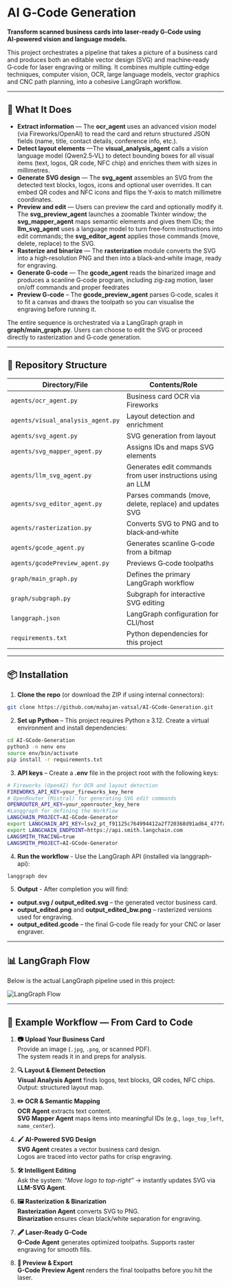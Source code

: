 # AI G‑Code Generation

**Transform scanned business cards into laser‑ready G‑Code using AI‑powered vision and language models.**

This project orchestrates a pipeline that takes a picture of a business card and produces both an editable vector design (SVG) and machine‑ready G‑code for laser engraving or milling. It combines multiple cutting‑edge techniques, computer vision, OCR, large language models, vector graphics and CNC path planning, into a cohesive LangGraph workflow.

---

## 🚀 What It Does
- **Extract information** — The **ocr_agent** uses an advanced vision model (via Fireworks/OpenAI) to read the card and return structured JSON fields (name, title, contact details, conference info, etc.).
- **Detect layout elements** —The **visual_analysis_agent** calls a vision language model (Qwen2.5‑VL) to detect bounding boxes for all visual items (text, logos, QR code, NFC chip) and enriches them with sizes in millimetres.
- **Generate SVG design** — The **svg_agent** assembles an SVG from the detected text blocks, logos, icons and optional user overrides. It can embed QR codes and NFC icons and flips the Y‑axis to match millimetre coordinates.
- **Preview and edit** — Users can preview the card and optionally modify it. The **svg_preview_agent** launches a zoomable Tkinter window; the **svg_mapper_agent** maps semantic elements and gives them IDs; the **llm_svg_agent** uses a language model to turn free‑form instructions into edit commands; the **svg_editor_agent** applies those commands (move, delete, replace) to the SVG.
- **Rasterize and binarize** — The **rasterization** module converts the SVG into a high‑resolution PNG and then into a black‑and‑white image, ready for engraving.
- **Generate G‑code** — The **gcode_agent** reads the binarized image and produces a scanline G‑code program, including zig‑zag motion, laser on/off commands and proper feedrates
- **Preview G‑code** – The **gcode_preview_agent** parses G‑code, scales it to fit a canvas and draws the toolpath so you can visualise the engraving before running it.

The entire sequence is orchestrated via a LangGraph graph in **graph/main_graph.py**. Users can choose to edit the SVG or proceed directly to rasterization and G‑code generation.

---

## 📂 Repository Structure
| Directory/File                    | Contents/Role                                               |
| --------------------------------- | ----------------------------------------------------------- |
| `agents/ocr_agent.py`             | Business card OCR via Fireworks                             |
| `agents/visual_analysis_agent.py` | Layout detection and enrichment                             |
| `agents/svg_agent.py`             | SVG generation from layout                                  |
| `agents/svg_mapper_agent.py`      | Assigns IDs and maps SVG elements                           |
| `agents/llm_svg_agent.py`         | Generates edit commands from user instructions using an LLM |
| `agents/svg_editor_agent.py`      | Parses commands (move, delete, replace) and updates SVG     |
| `agents/rasterization.py`         | Converts SVG to PNG and to black‑and‑white                  |
| `agents/gcode_agent.py`           | Generates scanline G‑code from a bitmap                     |
| `agents/gcodePreview_agent.py`    | Previews G‑code toolpaths                                   |
| `graph/main_graph.py`             | Defines the primary LangGraph workflow                      |
| `graph/subgraph.py`               | Subgraph for interactive SVG editing                        |
| `langgraph.json`                  | LangGraph configuration for CLI/host                        |
| `requirements.txt`                | Python dependencies for this project                        |


---

## 📦 Installation
1. **Clone the repo** (or download the ZIP if using internal connectors):
```bash
git clone https://github.com/mahajan-vatsal/AI-GCode-Generation.git
```
2. **Set up Python** – This project requires Python ≥ 3.12. Create a virtual environment and install dependencies:
```bash
cd AI-GCode-Generation
python3 -m nenv env
source env/bin/activate
pip install -r requirements.txt
```
3. **API keys** – Create a **.env** file in the project root with the following keys:
```bash
# Fireworks (OpenAI) for OCR and layout detection
FIREWORKS_API_KEY=your_fireworks_key_here
# OpenRouter (Mistral) for generating SVG edit commands
OPENROUTER_API_KEY=your_openrouter_key_here
#Langgraph for defining the Workflow
LANGCHAIN_PROJECT=AI-GCode-Generator
export LANGCHAIN_API_KEY=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
export LANGCHAIN_ENDPOINT=https://api.smith.langchain.com
LANGSMITH_TRACING=true
LANGSMITH_PROJECT=AI-GCode-Generator
```
4. **Run the workflow** - Use the LangGraph API (installed via langgraph-api):
```bash
langgraph dev
```
5. **Output** - After completion you will find:
- **output.svg / output_edited.svg** – the generated vector business card.
- **output_edited.png** and **output_edited_bw.png** – rasterized versions used for engraving.
- **output_edited.gcode** – the final G‑code file ready for your CNC or laser engraver.



---

## 📊 LangGraph Flow
Below is the actual LangGraph pipeline used in this project:

![LangGraph Flow](langgraph_flow.png)

---

## 🚀 Example Workflow — From Card to Code

1. **📷 Upload Your Business Card**  
   Provide an image (`.jpg`, `.png`, or scanned PDF).  
   The system reads it in and preps for analysis.

2. **🔍 Layout & Element Detection**  
   **Visual Analysis Agent** finds logos, text blocks, QR codes, NFC chips.  
   Output: structured layout map.

3. **✏️ OCR & Semantic Mapping**  
   **OCR Agent** extracts text content.  
   **SVG Mapper Agent** maps items into meaningful IDs (e.g., `logo_top_left`, `name_center`).

4. **🖌️ AI-Powered SVG Design**  
   **SVG Agent** creates a vector business card design.  
   Logos are traced into vector paths for crisp engraving.

5. **🛠️ Intelligent Editing**  
   Ask the system: *“Move logo to top-right”* → instantly updates SVG via **LLM-SVG Agent**.

6. **🖼️ Rasterization & Binarization**  
   **Rasterization Agent** converts SVG to PNG.  
   **Binarization** ensures clean black/white separation for engraving.

7. **🖋️ Laser-Ready G-Code**  
   **G-Code Agent** generates optimized toolpaths. 
   Supports raster engraving for smooth fills.

8. **👀 Preview & Export**  
   **G-Code Preview Agent** renders the final toolpaths before you hit the laser.

